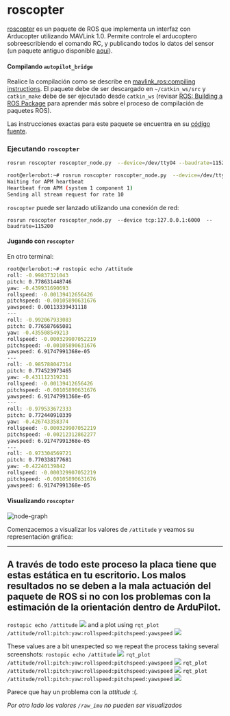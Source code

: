 # roscopter

[roscopter](https://github.com/cberzan/roscopter) es un paquete de ROS que implementa un interfaz con Arducopter utilizando MAVLink 1.0. Permite controle el arducoptero sobreescribiendo el comando RC, y publicando todos lo datos del sensor (un paquete antiguo disponible [aquí](https://code.google.com/p/roscopter/)).

#### Compilando `autopilot_bridge`

Realice la compilación como se describe en [mavlink_ros:compiling instructions](mavlink_ros.md). El paquete debe de ser descargado en `~/catkin_ws/src` y `catkin_make` debe de ser ejecutado desde `catkin_ws` (revisar [ROS: Building a ROS Package](../../ros/tutorials/building_a_ros_package.md) para aprender más sobre el proceso de compilación de paquetes ROS).

Las instrucciones exactas para este paquete se encuentra en su [código fuente](https://github.com/cberzan/roscopter).

### Ejecutando `roscopter`

```bash
rosrun roscopter roscopter_node.py  --device=/dev/ttyO4 --baudrate=115200
```

```bash
root@erlerobot:~# rosrun roscopter roscopter_node.py  --device=/dev/ttyO5 --baudrate=115200
Waiting for APM heartbeat
Heartbeat from APM (system 1 component 1)
Sending all stream request for rate 10


```

`roscopter` puede ser lanzado utilizando una conexión de red:
```
rosrun roscopter roscopter_node.py  --device tcp:127.0.0.1:6000  --baudrate=115200
```

#### Jugando con `roscopter`

En otro terminal:
```bash
root@erlerobot:~# rostopic echo /attitude
roll: -0.99837321043
pitch: 0.778631448746
yaw: -0.439931690693
rollspeed: -0.00139412656426
pitchspeed: -0.00105890631676
yawspeed: 0.00113339431118
---
roll: -0.992067933083
pitch: 0.776587665081
yaw: -0.435508549213
rollspeed: -0.000329907052219
pitchspeed: -0.00105890631676
yawspeed: 6.91747991368e-05
---
roll: -0.985788047314
pitch: 0.774523973465
yaw: -0.431112319231
rollspeed: -0.00139412656426
pitchspeed: -0.00105890631676
yawspeed: 6.91747991368e-05
---
roll: -0.979533672333
pitch: 0.772440910339
yaw: -0.426743358374
rollspeed: -0.000329907052219
pitchspeed: -0.00212312862277
yawspeed: 6.91747991368e-05
---
roll: -0.973304569721
pitch: 0.770338177681
yaw: -0.42240139842
rollspeed: -0.000329907052219
pitchspeed: -0.00105890631676
yawspeed: 6.91747991368e-05


```

#### Visualizando `roscopter`

![node-graph](../../../en/img/mavlinkROS/roscopter_graph.png)

Comenzacemos a visualizar los valores de `/attitude` y veamos su representación gráfica:

---

**A través de todo este proceso la placa tiene que estas estática en tu escritorio. Los malos resultados no se deben a la mala actuación del paquete de ROS si no con los problemas con la estimación de la orientación dentro de ArduPilot**.
---

`rostopic echo /attitude`
![](../../../en/img/mavlinkROS/roscopter_values1.png)
and a plot using `rqt_plot /attitude/roll:pitch:yaw:rollspeed:pitchspeed:yawspeed`
![](../../../en/img/mavlinkROS/roscopter_plot1.png)

These values are a bit unexpected so we repeat the process taking several screenshots:
`rostopic echo /attitude`
![](../../../en/img/mavlinkROS/roscopter_values2.png)
`rqt_plot /attitude/roll:pitch:yaw:rollspeed:pitchspeed:yawspeed`
![](../../../en/img/mavlinkROS/roscopter_plot21.png)
`rqt_plot /attitude/roll:pitch:yaw:rollspeed:pitchspeed:yawspeed`
![](../../../en/img/mavlinkROS/roscopter_plot22.png)
`rqt_plot /attitude/roll:pitch:yaw:rollspeed:pitchspeed:yawspeed`
![](../../../en/img/mavlinkROS/roscopter_plot23.png)

Parece que hay un problema con la *attitude* :(.

*Por otro lado los valores `/raw_imu` no pueden ser visualizados*


